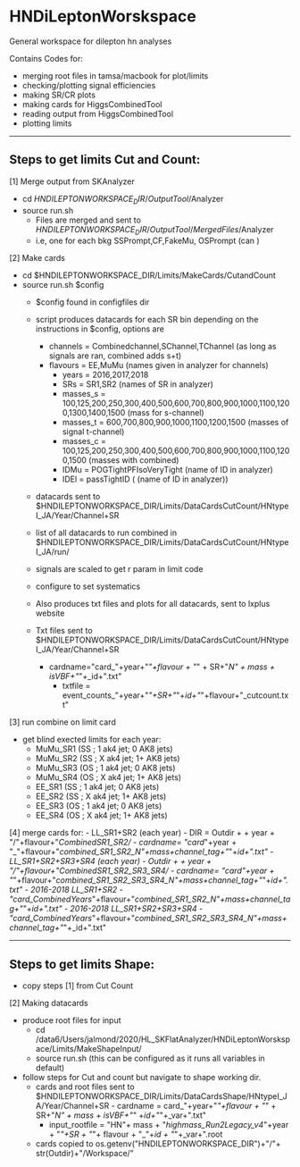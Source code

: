 # HNDiLeptonWorskspace
General workspace for dilepton hn analyses

Contains Codes for:

- merging root files in tamsa/macbook for plot/limits
- checking/plotting signal efficiencies 
- making SR/CR plots
- making cards for HiggsCombinedTool
- reading output from HiggsCombinedTool
- plotting limits

----------------------------------------------------
 Steps to get limits Cut and Count:
----------------------------------------------------

[1] Merge output from SKAnalyzer 
- cd $HNDILEPTONWORKSPACE_DIR/OutputTool/$Analyzer 
- source run.sh
	- Files are merged and sent to $HNDILEPTONWORKSPACE_DIR/OutputTool/MergedFiles/$Analyzer
	- i.e, one for each bkg SSPrompt,CF,FakeMu, OSPrompt (can )

[2] Make cards
- cd $HNDILEPTONWORKSPACE_DIR/Limits/MakeCards/CutandCount
- source run.sh $config 
	- $config found in configfiles dir
	- script produces datacards for each SR bin depending on the instructions in $config, options are
		-  channels = Combinedchannel,SChannel,TChannel  (as long as signals are ran, combined adds s+t)	
		-  flavours = EE,MuMu   (names given in analyzer for channels)    
     		-  years    = 2016,2017,2018 
     		-  SRs      = SR1,SR2  (names of SR in analyzer)
     		-  masses_s = 100,125,200,250,300,400,500,600,700,800,900,1000,1100,1200,1300,1400,1500 (mass for s-channel)
     		-  masses_t = 600,700,800,900,1000,1100,1200,1500  (masses of signal t-channel)
     		-  masses_c = 100,125,200,250,300,400,500,600,700,800,900,1000,1100,1200,1500 (masses with combined)
     		-  IDMu     = POGTightPFIsoVeryTight  (name of ID in analyzer)
     		-  IDEl     = passTightID  ( (name of ID in analyzer))


	- datacards sent to  $HNDILEPTONWORKSPACE_DIR/Limits/DataCardsCutCount/HNtypeI_JA/Year/Channel+SR
 	- list of all datacards to run combined in $HNDILEPTONWORKSPACE_DIR/Limits/DataCardsCutCount/HNtypeI_JA/run/
  	- signals are scaled to get r param in limit code
  	- configure to set systematics
    
  	- Also produces txt files and plots for all datacards, sent to lxplus website
  	- Txt files sent to $HNDILEPTONWORKSPACE_DIR/Limits/DataCardsCutCount/HNtypeI_JA/Year/Channel+SR
  		-  cardname="card_"+year+"_"+flavour + "_" + SR+"_N" + mass + isVBF+"_"+_id+".txt"
    		-  txtfile = event_counts_"+year+"_"+SR+"_"+_id+"_"+flavour+"_cutcount.txt"

[3] run combine  on limit card
- get blind exected limits for each year:
    - MuMu_SR1 (SS ; 1 ak4 jet; 0 AK8 jets)
    - MuMu_SR2 (SS ; X ak4 jet; 1+ AK8 jets)
    - MuMu_SR3 (OS ; 1 ak4 jet; 0 AK8 jets)
    - MuMu_SR4 (OS ; X ak4 jet; 1+ AK8 jets)
    - EE_SR1 (SS ; 1 ak4 jet; 0 AK8 jets)
    - EE_SR2 (SS ; X ak4 jet; 1+ AK8 jets)
    - EE_SR3 (OS ; 1 ak4 jet; 0 AK8 jets)
    - EE_SR4 (OS ; X ak4 jet; 1+ AK8 jets)

[4] merge cards for:
    -  LL_SR1+SR2     (each year)
    	    - DIR =  Outdir +  + year + "/"+flavour+"_CombinedSR1_SR2/
	    - cardname= "card_"+year + "_"+flavour+"_combined_SR1_SR2_N"+mass+channel_tag+"_"+_id+".txt"
    -  LL_SR1+SR2+SR3+SR4  (each year)
    	    - Outdir +  + year + "/"+flavour+"_CombinedSR1_SR2_SR3_SR4/
	    - cardname= "card_"+year + "_"+flavour+"_combined_SR1_SR2_SR3_SR4_N"+mass+channel_tag+"_"+_id+".txt"
    -   2016-2018 LL_SR1+SR2
    	    - "card_CombinedYears_"+flavour+"_combined_SR1_SR2_N"+mass+channel_tag+"_"+_id+".txt"
    -   2016-2018 LL_SR1+SR2+SR3+SR4
    	    - "card_CombinedYears_"+flavour+"_combined_SR1_SR2_SR3_SR4_N"+mass+channel_tag+"_"+_id+".txt"


----------------------------------------------------
 Steps to get limits Shape:
----------------------------------------------------
- copy steps [1] from Cut Count

[2] Making datacards

- produce root files for input
    - cd /data6/Users/jalmond/2020/HL_SKFlatAnalyzer/HNDiLeptonWorskspace/Limits/MakeShapeInput/
    - source run.sh  (this can be configured as it runs all variables in default)
- follow steps for Cut and count but navigate to shape working dir.
    - cards and root files sent to $HNDILEPTONWORKSPACE_DIR/Limits/DataCardsShape/HNtypeI_JA/Year/Channel+SR
    	   	 - cardname = card_"+year+"_"+flavour + "_" + SR+"_N" + mass + isVBF+"_" +_id+"_"+_var+".txt"
		 - input_rootfile = "HN"+ mass + "_highmass_Run2Legacy_v4_"+year + "_"+SR + "_"+ flavour + "_"+_id + "_"+_var+".root
    - cards copied to os.getenv("HNDILEPTONWORKSPACE_DIR")+"/"+ str(Outdir)+"/Workspace/"

		 
